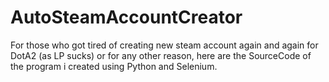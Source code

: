 # AutoSteamAccountCreator
For those who got tired of creating new steam account again and again for DotA2 (as LP sucks) or for any other reason, here are the SourceCode of the program i created using Python and Selenium. 
